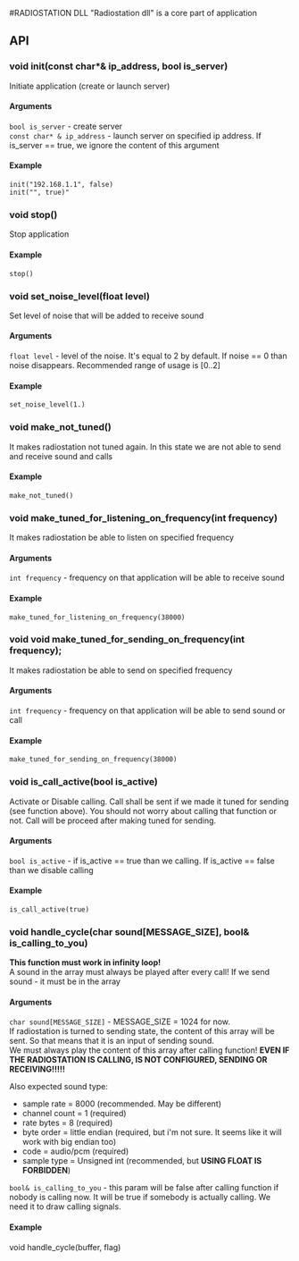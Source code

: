 #RADIOSTATION DLL
"Radiostation dll" is a core part of application

## API
### void init(const char*& ip_address, bool is_server)
Initiate application (create or launch server)
#### Arguments
``bool is_server`` - create server <br>
``const char* & ip_address`` - launch server on specified ip address. 
If is_server == true, we ignore the content of this argument
#### Example
``init("192.168.1.1", false)`` <br>
``init("", true)"``

### void stop()
Stop application
#### Example
``stop()``

### void set_noise_level(float level)
Set level of noise that will be added to receive sound
#### Arguments
`float level` - level of the noise. It's equal to 2 by default. 
If noise == 0 than noise disappears. Recommended range of usage is [0..2]
#### Example
`set_noise_level(1.)`

### void make_not_tuned()
It makes radiostation not tuned again.
In this state we are not able to send and receive sound and calls
#### Example
`make_not_tuned()`

### void make_tuned_for_listening_on_frequency(int frequency)
It makes radiostation be able to listen on specified frequency
#### Arguments
`int frequency` - frequency on that application will be able to receive sound
#### Example
`make_tuned_for_listening_on_frequency(38000)`

### void void make_tuned_for_sending_on_frequency(int frequency);
It makes radiostation be able to send on specified frequency
#### Arguments
`int frequency` - frequency on that application will be able to send sound or call
#### Example
`make_tuned_for_sending_on_frequency(38000)`

### void is_call_active(bool is_active)
Activate or Disable calling. Call shall be sent if we made it tuned for sending (see function above).
You should not worry about calling that function or not. Call will be proceed after making tuned for sending.
#### Arguments
`bool is_active` - if is_active == true than we calling. If is_active == false than we disable calling
#### Example
`is_call_active(true)`

### void handle_cycle(char sound[MESSAGE_SIZE], bool& is_calling_to_you)
<b>This function must work in infinity loop!</b> <br>
A sound in the array must always be played after every call!
If we send sound - it must be in the array
#### Arguments
`char sound[MESSAGE_SIZE]` - MESSAGE_SIZE = 1024 for now.  <br>
If radiostation is turned to sending state, the content of this array will be sent.
So that means that it is an input of sending sound.<br>
We must always play the content of this array after calling function!
<b>EVEN IF THE RADIOSTATION IS CALLING, IS NOT CONFIGURED, SENDING OR RECEIVING!!!!!</b>

Also expected sound type:
* sample rate = 8000 (recommended. May be different)
* channel count = 1 (required)
* rate bytes = 8 (required)
* byte order = little endian (required, but i'm not sure. It seems like it will work with big endian too)
* code = audio/pcm (required)
* sample type = Unsigned int (recommended, but <b>USING FLOAT IS FORBIDDEN</b>)

`bool& is_calling_to_you` - this param will be false after calling function if nobody is calling now.
It will be true if somebody is actually calling. We need it to draw calling signals.

#### Example
void handle_cycle(buffer, flag)
